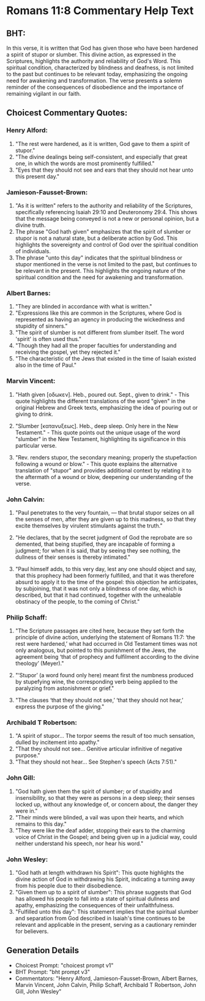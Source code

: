 # Romans 11:8 Commentary Help Text

## BHT:
In this verse, it is written that God has given those who have been hardened a spirit of stupor or slumber. This divine action, as expressed in the Scriptures, highlights the authority and reliability of God's Word. This spiritual condition, characterized by blindness and deafness, is not limited to the past but continues to be relevant today, emphasizing the ongoing need for awakening and transformation. The verse presents a solemn reminder of the consequences of disobedience and the importance of remaining vigilant in our faith.

## Choicest Commentary Quotes:
### Henry Alford:
1. "The rest were hardened, as it is written, God gave to them a spirit of stupor." 
2. "The divine dealings being self-consistent, and especially that great one, in which the words are most prominently fulfilled." 
3. "Eyes that they should not see and ears that they should not hear unto this present day."

### Jamieson-Fausset-Brown:
1. "As it is written" refers to the authority and reliability of the Scriptures, specifically referencing Isaiah 29:10 and Deuteronomy 29:4. This shows that the message being conveyed is not a new or personal opinion, but a divine truth.
2. The phrase "God hath given" emphasizes that the spirit of slumber or stupor is not a natural state, but a deliberate action by God. This highlights the sovereignty and control of God over the spiritual condition of individuals.
3. The phrase "unto this day" indicates that the spiritual blindness or stupor mentioned in the verse is not limited to the past, but continues to be relevant in the present. This highlights the ongoing nature of the spiritual condition and the need for awakening and transformation.

### Albert Barnes:
1. "They are blinded in accordance with what is written."
2. "Expressions like this are common in the Scriptures, where God is represented as having an agency in producing the wickedness and stupidity of sinners."
3. "The spirit of slumber is not different from slumber itself. The word 'spirit' is often used thus."
4. "Though they had all the proper faculties for understanding and receiving the gospel, yet they rejected it."
5. "The characteristic of the Jews that existed in the time of Isaiah existed also in the time of Paul."

### Marvin Vincent:
1. "Hath given [οδωκεν]. Heb., poured out. Sept., given to drink." - This quote highlights the different translations of the word "given" in the original Hebrew and Greek texts, emphasizing the idea of pouring out or giving to drink.

2. "Slumber [κατανυξεως]. Heb., deep sleep. Only here in the New Testament." - This quote points out the unique usage of the word "slumber" in the New Testament, highlighting its significance in this particular verse.

3. "Rev. renders stupor, the secondary meaning; properly the stupefaction following a wound or blow." - This quote explains the alternative translation of "stupor" and provides additional context by relating it to the aftermath of a wound or blow, deepening our understanding of the verse.

### John Calvin:
1. "Paul penetrates to the very fountain, — that brutal stupor seizes on all the senses of men, after they are given up to this madness, so that they excite themselves by virulent stimulants against the truth." 

2. "He declares, that by the secret judgment of God the reprobate are so demented, that being stupified, they are incapable of forming a judgment; for when it is said, that by seeing they see nothing, the dullness of their senses is thereby intimated."

3. "Paul himself adds, to this very day, lest any one should object and say, that this prophecy had been formerly fulfilled, and that it was therefore absurd to apply it to the time of the gospel: this objection he anticipates, by subjoining, that it was not only a blindness of one day, which is described, but that it had continued, together with the unhealable obstinacy of the people, to the coming of Christ."

### Philip Schaff:
1. "The Scripture passages are cited here, because they set forth the principle of divine action, underlying the statement of Romans 11:7: ‘the rest were hardened,’ what had occurred in Old Testament times was not only analogous, but pointed to this punishment of the Jews, the agreement being ‘that of prophecy and fulfilment according to the divine theology’ (Meyer)."

2. "‘Stupor’ (a word found only here) meant first the numbness produced by stupefying wine, the corresponding verb being applied to the paralyzing from astonishment or grief."

3. "The clauses ‘that they should not see,’ ‘that they should not hear,’ express the purpose of the giving."

### Archibald T Robertson:
1. "A spirit of stupor... The torpor seems the result of too much sensation, dulled by incitement into apathy." 
2. "That they should not see... Genitive articular infinitive of negative purpose." 
3. "That they should not hear... See Stephen's speech (Acts 7:51)."

### John Gill:
1. "God hath given them the spirit of slumber; or of stupidity and insensibility, so that they were as persons in a deep sleep; their senses locked up, without any knowledge of, or concern about, the danger they were in."
2. "Their minds were blinded, a vail was upon their hearts, and which remains to this day."
3. "They were like the deaf adder, stopping their ears to the charming voice of Christ in the Gospel; and being given up in a judicial way, could neither understand his speech, nor hear his word."

### John Wesley:
1. "God hath at length withdrawn his Spirit": This quote highlights the divine action of God in withdrawing his Spirit, indicating a turning away from his people due to their disobedience.
2. "Given them up to a spirit of slumber": This phrase suggests that God has allowed his people to fall into a state of spiritual dullness and apathy, emphasizing the consequences of their unfaithfulness.
3. "Fulfilled unto this day": This statement implies that the spiritual slumber and separation from God described in Isaiah's time continues to be relevant and applicable in the present, serving as a cautionary reminder for believers.


## Generation Details
- Choicest Prompt: "choicest prompt v1"
- BHT Prompt: "bht prompt v3"
- Commentators: "Henry Alford, Jamieson-Fausset-Brown, Albert Barnes, Marvin Vincent, John Calvin, Philip Schaff, Archibald T Robertson, John Gill, John Wesley"
